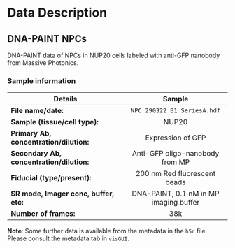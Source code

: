 # Data Description

## DNA-PAINT NPCs

DNA-PAINT data of NPCs in NUP20 cells labeled with anti-GFP nanobody from Massive Photonics.

### Sample information

| Details                                   | Sample                    |
| ------------------------------------------|:-------------------------:|
| **File name/date:**                       |   `NPC 290322 B1 SeriesA.hdf`    |
| **Sample (tissue/cell type):**            |   NUP20                   |
| **Primary Ab, concentration/dilution:**   |   Expression of GFP|
| **Secondary Ab, concentration/dilution:** |  Anti-GFP oligo-nanobody from MP |
| **Fiducial (type/present):**              | 200 nm Red fluorescent beads                     |
| **SR mode, Imager conc, buffer, etc:**    | DNA-PAINT, 0.1 nM in MP imaging buffer         |
| **Number of frames:**                     |    38k                    |

**Note**: Some further data is available from the metadata in the `h5r` file. Please consult the metadata tab in `visGUI`.

